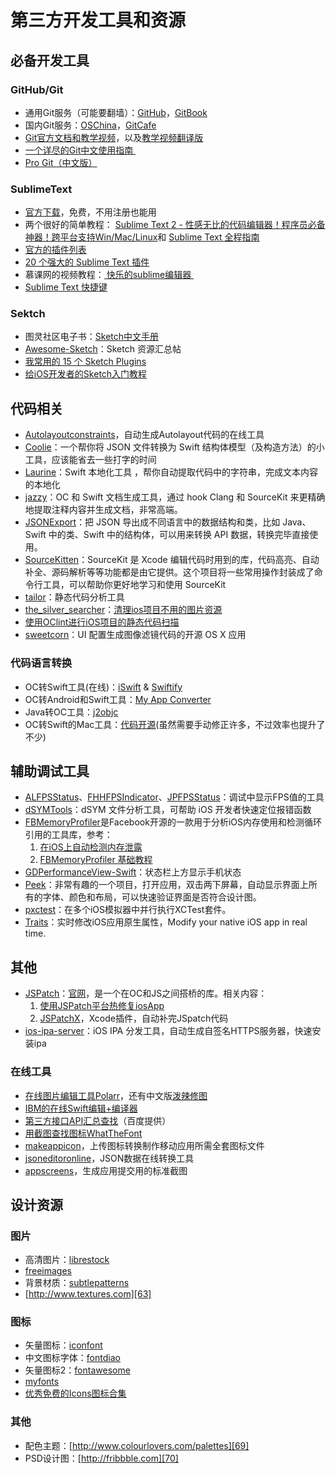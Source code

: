 # 第三方开发工具和资源
## 必备开发工具
### GitHub/Git
- 通用Git服务（可能要翻墙）：[GitHub][1]，[GitBook][2]
- 国内Git服务：[OSChina][3]，[GitCafe][4]
- [Git官方文档和教学视频][5]，以及[教学视频翻译版][6]
- [一个详尽的Git中文使用指南 ][7]
- [Pro Git（中文版）][8]

### SublimeText
- [官方下载][9]，免费，不用注册也能用
- 两个很好的简单教程：
[Sublime Text 2 - 性感无比的代码编辑器！程序员必备神器！跨平台支持Win/Mac/Linux][10]和
[Sublime Text 全程指南][11]
- [官方的插件列表][12]
- [20 个强大的 Sublime Text 插件][13]
- 慕课网的视频教程：[ 快乐的sublime编辑器 ][14]
- [Sublime Text 快捷键][15]

### Sektch
- 图灵社区电子书：[Sketch中文手册][16]
- [Awesome-Sketch][17]：Sketch 资源汇总帖
- [我常用的 15 个 Sketch Plugins][18]
- [给iOS开发者的Sketch入门教程][19]

## 代码相关
- [Autolayoutconstraints][20]，自动生成Autolayout代码的在线工具
- [Coolie][21]：一个帮你将 JSON 文件转换为 Swift 结构体模型（及构造方法）的小工具，应该能省去一些打字的时间
- [Laurine][22]：Swift 本地化工具 ，帮你自动提取代码中的字符串，完成文本内容的本地化
- [jazzy][23]：OC 和 Swift 文档生成工具，通过 hook Clang 和 SourceKit 来更精确地提取注释内容并生成文档，非常高端。
- [JSONExport][24]：把 JSON 导出成不同语言中的数据结构和类，比如 Java、Swift 中的类、Swift 中的结构体，可以用来转换 API 数据，转换完毕直接使用。
- [SourceKitten][25]：SourceKit 是 Xcode 编辑代码时用到的库，代码高亮、自动补全、源码解析等等功能都是由它提供。这个项目将一些常用操作封装成了命令行工具，可以帮助你更好地学习和使用 SourceKit
- [tailor][26]：静态代码分析工具
- [the\_silver\_searcher][27]：[清理ios项目不用的图片资源][28]
- [使用OClint进行iOS项目的静态代码扫描][29]
- [sweetcorn][30]：UI 配置生成图像滤镜代码的开源 OS X 应用

### 代码语言转换
- OC转Swift工具(在线)：[iSwift][31] & [Swiftify][32]
- OC转Android和Swift工具：[My App Converter][33]
- Java转OC工具：[j2objc][34]
- OC转Swift的Mac工具：[代码开源][35](虽然需要手动修正许多，不过效率也提升了不少)

## 辅助调试工具
- [ALFPSStatus][36]、[FHHFPSIndicator][37]、[JPFPSStatus][38]：调试中显示FPS值的工具
- [dSYMTools][39]：dSYM 文件分析工具，可帮助 iOS 开发者快速定位报错函数
- [FBMemoryProfiler][40]是Facebook开源的一款用于分析iOS内存使用和检测循环引用的工具库，参考：
	1. [在iOS上自动检测内存泄露][41]
	2. [FBMemoryProfiler 基础教程][42]
 - [GDPerformanceView-Swift][43]：状态栏上方显示手机状态
- [Peek][44]：非常有趣的一个项目，打开应用，双击两下屏幕，自动显示界面上所有的字体、颜色和布局，可以快速验证界面是否符合设计图。
- [pxctest][45]：在多个iOS模拟器中并行执行XCTest套件。
- [Traits][46]：实时修改iOS应用原生属性，Modify your native iOS app in real time. 

## 其他
- [JSPatch][47]：[官网][48]，是一个在OC和JS之间搭桥的库。相关内容：
	1. [使用JSPatch平台热修复iosApp][49]
	2. [JSPatchX][50]，Xcode插件，自动补完JSpatch代码
- [ios-ipa-server][51]：iOS IPA 分发工具，自动生成自签名HTTPS服务器，快速安装ipa

### 在线工具
- [在线图片编辑工具Polarr][52]，还有中文版[泼辣修图][53]
- [IBM的在线Swift编辑+编译器][54]
- [第三方接口API汇总查找][55]（百度提供）
- [用截图查找图标WhatTheFont][56]
- [makeappicon][57]，上传图标转换制作移动应用所需全套图标文件
- [jsoneditoronline][58]，JSON数据在线转换工具
- [appscreens][59]，生成应用提交用的标准截图

## 设计资源
### 图片
- 高清图片：[librestock][60]
- [freeimages][61]
- 背景材质：[subtlepatterns][62]　
- [http://www.textures.com][63]

### 图标
- 矢量图标：[iconfont][64]
- 中文图标字体：[fontdiao][65]
- 矢量图标2：[fontawesome][66]
- [myfonts][67]
- [优秀免费的Icons图标合集][68]

### 其他
- 配色主题：[http://www.colourlovers.com/palettes][69]
- PSD设计图：[http://fribbble.com][70]


[1]:	https://github.com
[2]:	www.gitbook.com
[3]:	http://git.oschina.net
[4]:	www.gitcafe.com
[5]:	https://git-scm.com/doc
[6]:	http://www.nowcoder.com/courses/2
[7]:	https://github.com/xirong/my-git/blob/master/how-to-use-github.md
[8]:	http://git.oschina.net/progit/index.html
[9]:	http://www.sublimetext.com/2
[10]:	http://www.iplaysoft.com/sublimetext.html
[11]:	http://lucida.me/blog/sublime-text-complete-guide/
[12]:	https://github.com/SublimeText
[13]:	http://www.oschina.net/translate/20-powerful-sublimetext-plugins
[14]:	http://www.imooc.com/learn/333
[15]:	https://github.com/liveNo/Sublime-Tutorial
[16]:	http://www.ituring.com.cn/book/1305
[17]:	https://gitcafe.com/riku/Awesome-Sketch
[18]:	https://qdan.me/list/VKzzo-KQHDlHHX5P
[19]:	http://www.jianshu.com/p/45eef5465185 "给iOS开发者的Sketch入门教程"
[20]:	https://autolayoutconstraints.com
[21]:	https://github.com/nixzhu/Coolie "Coolie"
[22]:	https://github.com/JiriTrecak/Laurine "Laurine"
[23]:	https://github.com/realm/jazzy "jazzy"
[24]:	https://github.com/Ahmed-Ali/JSONExport "JSONExport"
[25]:	https://github.com/jpsim/SourceKitten "SourceKitten"
[26]:	https://github.com/sleekbyte/tailor "tailor"
[27]:	https://github.com/ggreer/the_silver_searcher "the_silver_searcher"
[28]:	https://segmentfault.com/a/1190000004852744 "清理ios项目不用的图片资源"
[29]:	http://blog.yourtion.com/static-code-analysis-ios-using-oclint.html
[30]:	https://github.com/FlexMonkey/sweetcorn "sweetcorn"
[31]:	http://iswift.org/try
[32]:	https://objectivec2swift.com/#/converter/code
[33]:	http://t.cn/Rzpk0D4 "My App Converter"
[34]:	https://github.com/google/j2objc "j2objc"
[35]:	https://github.com/yahoojapan/objc2swift "objc2swift"
[36]:	https://github.com/wybflb/ALFPSStatus "ALFPSStatus"
[37]:	https://github.com/jvjishou/FHHFPSIndicator "FHHFPSIndicator"
[38]:	https://github.com/joggerplus/JPFPSStatus "JPFPSStatus"
[39]:	https://github.com/answer-huang/dSYMTools "dSYMTools"
[40]:	https://github.com/facebook/FBMemoryProfiler "FBMemoryProfiler"
[41]:	http://ifujun.com/yi-wen-zai-iosshang-zi-dong-jian-ce-nei-cun-xie-lu/ "[译文]在iOS上自动检测内存泄露"
[42]:	http://ifujun.com/fbmemoryprofiler-shi-yong-ji-chu-jiao-cheng/
[43]:	https://github.com/dani-gavrilov/GDPerformanceView-Swift "GDPerformanceView-Swift"
[44]:	https://github.com/shaps80/Peek "Peek"
[45]:	https://github.com/plu/pxctest "pxctest"
[46]:	https://github.com/krzysztofzablocki/Traits "Traits"
[47]:	https://github.com/bang590/JSPatch "JSPatch"
[48]:	http://jspatch.com/
[49]:	https://segmentfault.com/a/1190000004922978 "使用JSPatch平台热修复iosApp"
[50]:	https://github.com/bang590/JSPatchX "JSPatchX"
[51]:	https://github.com/bumaociyuan/ios-ipa-server "ios-ipa-server"
[52]:	https://v3.polarr.co/#
[53]:	http://www.polaxiong.com/editor
[54]:	http://swiftlang.ng.bluemix.net/#/repl
[55]:	http://apistore.baidu.com/astore/index
[56]:	https://www.myfonts.com/WhatTheFont/
[57]:	http://makeappicon.com
[58]:	http://jsoneditoronline.org
[59]:	https://appscreens.io
[60]:	http://librestock.com
[61]:	http://cn.freeimages.com
[62]:	http://subtlepatterns.com
[63]:	http://www.textures.com
[64]:	http://www.iconfont.cn
[65]:	http://lexrus.com/fontdiao/
[66]:	http://fontawesome.dashgame.com
[67]:	https://www.myfonts.com
[68]:	https://xituqu.com/?s=Icons%E5%9B%BE%E6%A0%87%E5%90%88
[69]:	http://www.colourlovers.com/palettes
[70]:	http://fribbble.com